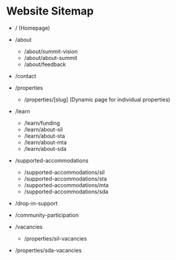 # Website Sitemap

- / (Homepage)
- /about
    - /about/summit-vision
    - /about/about-summit
    - /about/feedback
- /contact
- /properties
    - /properties/[slug] (Dynamic page for individual properties)
- /learn
    - /learn/funding
    - /learn/about-sil
    - /learn/about-sta
    - /learn/about-mta
    - /learn/about-sda
- /supported-accommodations
    - /supported-accommodations/sil
    - /supported-accommodations/sta
    - /supported-accommodations/mta
    - /supported-accommodations/sda
- /drop-in-support

- /community-participation


- /vacancies
    - /properties/sil-vacancies
- /properties/sda-vacancies 
